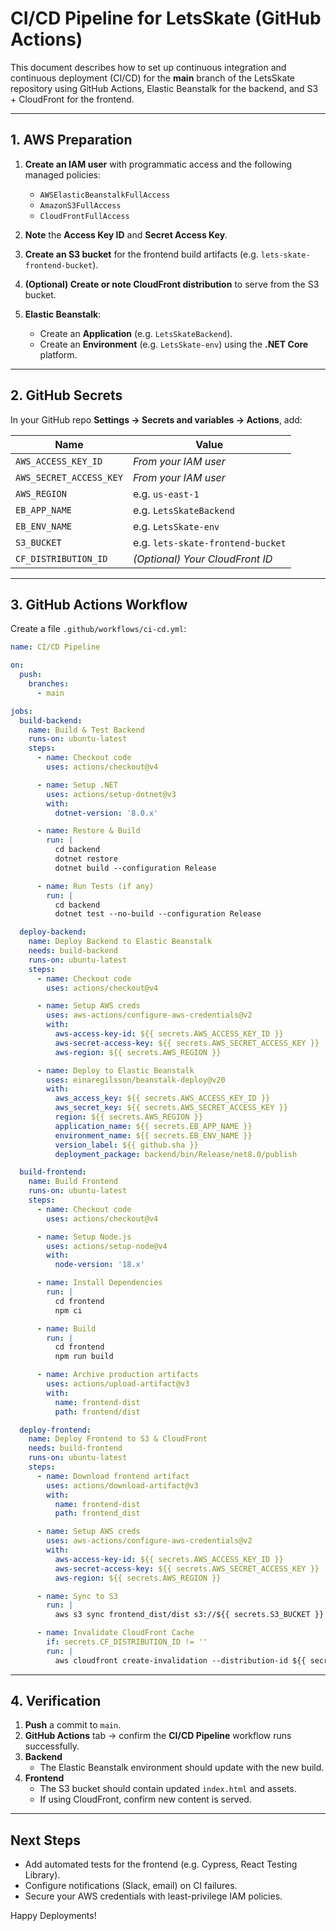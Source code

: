 # CI/CD Pipeline for LetsSkate (GitHub Actions)

This document describes how to set up continuous integration and continuous deployment (CI/CD) for the **main** branch of the LetsSkate repository using GitHub Actions, Elastic Beanstalk for the backend, and S3 + CloudFront for the frontend.

---

## 1. AWS Preparation

1. **Create an IAM user** with programmatic access and the following managed policies:
   - `AWSElasticBeanstalkFullAccess`
   - `AmazonS3FullAccess`
   - `CloudFrontFullAccess`
2. **Note** the **Access Key ID** and **Secret Access Key**.

3. **Create an S3 bucket** for the frontend build artifacts (e.g. `lets-skate-frontend-bucket`).

4. **(Optional) Create or note CloudFront distribution** to serve from the S3 bucket.

5. **Elastic Beanstalk**:
   - Create an **Application** (e.g. `LetsSkateBackend`).
   - Create an **Environment** (e.g. `LetsSkate-env`) using the **.NET Core** platform.

---

## 2. GitHub Secrets

In your GitHub repo **Settings → Secrets and variables → Actions**, add:

| Name                       | Value                                     |
|----------------------------|-------------------------------------------|
| `AWS_ACCESS_KEY_ID`        | _From your IAM user_                      |
| `AWS_SECRET_ACCESS_KEY`    | _From your IAM user_                      |
| `AWS_REGION`               | e.g. `us-east-1`                          |
| `EB_APP_NAME`              | e.g. `LetsSkateBackend`                   |
| `EB_ENV_NAME`              | e.g. `LetsSkate-env`                      |
| `S3_BUCKET`                | e.g. `lets-skate-frontend-bucket`         |
| `CF_DISTRIBUTION_ID`       | _(Optional) Your CloudFront ID_           |

---

## 3. GitHub Actions Workflow

Create a file `.github/workflows/ci-cd.yml`:

```yaml
name: CI/CD Pipeline

on:
  push:
    branches:
      - main

jobs:
  build-backend:
    name: Build & Test Backend
    runs-on: ubuntu-latest
    steps:
      - name: Checkout code
        uses: actions/checkout@v4

      - name: Setup .NET
        uses: actions/setup-dotnet@v3
        with:
          dotnet-version: '8.0.x'

      - name: Restore & Build
        run: |
          cd backend
          dotnet restore
          dotnet build --configuration Release

      - name: Run Tests (if any)
        run: |
          cd backend
          dotnet test --no-build --configuration Release

  deploy-backend:
    name: Deploy Backend to Elastic Beanstalk
    needs: build-backend
    runs-on: ubuntu-latest
    steps:
      - name: Checkout code
        uses: actions/checkout@v4

      - name: Setup AWS creds
        uses: aws-actions/configure-aws-credentials@v2
        with:
          aws-access-key-id: ${{ secrets.AWS_ACCESS_KEY_ID }}
          aws-secret-access-key: ${{ secrets.AWS_SECRET_ACCESS_KEY }}
          aws-region: ${{ secrets.AWS_REGION }}

      - name: Deploy to Elastic Beanstalk
        uses: einaregilsson/beanstalk-deploy@v20
        with:
          aws_access_key: ${{ secrets.AWS_ACCESS_KEY_ID }}
          aws_secret_key: ${{ secrets.AWS_SECRET_ACCESS_KEY }}
          region: ${{ secrets.AWS_REGION }}
          application_name: ${{ secrets.EB_APP_NAME }}
          environment_name: ${{ secrets.EB_ENV_NAME }}
          version_label: ${{ github.sha }}
          deployment_package: backend/bin/Release/net8.0/publish

  build-frontend:
    name: Build Frontend
    runs-on: ubuntu-latest
    steps:
      - name: Checkout code
        uses: actions/checkout@v4

      - name: Setup Node.js
        uses: actions/setup-node@v4
        with:
          node-version: '18.x'

      - name: Install Dependencies
        run: |
          cd frontend
          npm ci

      - name: Build
        run: |
          cd frontend
          npm run build

      - name: Archive production artifacts
        uses: actions/upload-artifact@v3
        with:
          name: frontend-dist
          path: frontend/dist

  deploy-frontend:
    name: Deploy Frontend to S3 & CloudFront
    needs: build-frontend
    runs-on: ubuntu-latest
    steps:
      - name: Download frontend artifact
        uses: actions/download-artifact@v3
        with:
          name: frontend-dist
          path: frontend_dist

      - name: Setup AWS creds
        uses: aws-actions/configure-aws-credentials@v2
        with:
          aws-access-key-id: ${{ secrets.AWS_ACCESS_KEY_ID }}
          aws-secret-access-key: ${{ secrets.AWS_SECRET_ACCESS_KEY }}
          aws-region: ${{ secrets.AWS_REGION }}

      - name: Sync to S3
        run: |
          aws s3 sync frontend_dist/dist s3://${{ secrets.S3_BUCKET }} --delete

      - name: Invalidate CloudFront Cache
        if: secrets.CF_DISTRIBUTION_ID != ''
        run: |
          aws cloudfront create-invalidation --distribution-id ${{ secrets.CF_DISTRIBUTION_ID }} --paths "/*"
```

---

## 4. Verification

1. **Push** a commit to `main`.  
2. **GitHub Actions** tab → confirm the **CI/CD Pipeline** workflow runs successfully.  
3. **Backend**  
   - The Elastic Beanstalk environment should update with the new build.  
4. **Frontend**  
   - The S3 bucket should contain updated `index.html` and assets.  
   - If using CloudFront, confirm new content is served.

---

## Next Steps

- Add automated tests for the frontend (e.g. Cypress, React Testing Library).  
- Configure notifications (Slack, email) on CI failures.  
- Secure your AWS credentials with least-privilege IAM policies.  

Happy Deployments!  
